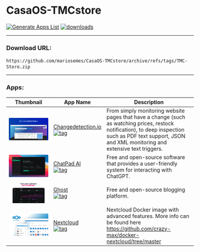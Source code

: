 # CasaOS-TMCstore
[![Generate Apps List](https://github.com/mariosemes/CasaOS-TMCstore/actions/workflows/main.yml/badge.svg)](https://github.com/mariosemes/CasaOS-TMCstore/actions/workflows/main.yml) [![downloads](https://img.shields.io/github/downloads/mariosemes/CasaOS-TMCstore/total)](https://img.shields.io/github/downloads/mariosemes/CasaOS-TMCstore/total)

---

### Download URL:

    https://github.com/mariosemes/CasaOS-TMCstore/archive/refs/tags/TMC-Store.zip
 
---

### Apps:

| Thumbnail | App Name | Description |
| --- | --- | --- |
| ![thumbnail](Apps/changedetection/thumbnail.png) | [Changedetection.io](https://changedetection.io/) <br /> [![tag](https://img.shields.io/badge/ghcr.io/dgtlmoon/changedetection.io-dev-blue)](https://github.com/dgtlmoon/changedetection.io/pkgs/container/changedetection.io) | From simply monitoring website pages that have a change (such as watching prices, restock notification), to deep inspection such as PDF text support, JSON and XML monitoring and extensive text triggers. |
| ![thumbnail](Apps/chatpadai/thumbnail.png) | [ChatPad AI](https://chatpad.ai/) <br /> [![tag](https://img.shields.io/badge/ghcr.io/dgtlmoon/chatpad-latest-blue)](https://github.com/deiucanta/chatpad/pkgs/container/chatpad) | Free and open-source software that provides a user-friendly system for interacting with ChatGPT. |
| ![thumbnail](Apps/ghost/thumbnail.png) | [Ghost](https://ghost.org/) <br /> [![tag](https://img.shields.io/badge/ghcr.io/dgtlmoon/ghost-latest-blue)](https://hub.docker.com/_/ghost/) | Free and open-source blogging platform. |
| ![thumbnail](Apps/nextcloud/thumbnail.png) | [Nextcloud](https://github.com/crazy-max/docker-nextcloud) <br /> [![tag](https://img.shields.io/badge/ghcr.io/dgtlmoon/nextcloud-latest-blue)](https://hub.docker.com/r/crazymax/nextcloud) | Nextcloud Docker image with advanced features. More info can be found here https://github.com/crazy-max/docker-nextcloud/tree/master |
